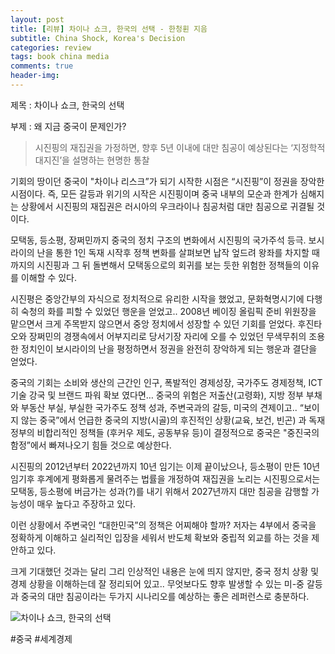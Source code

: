 ```yaml
---
layout: post
title: [리뷰] 차이나 쇼크, 한국의 선택 - 한청휜 지음
subtitle: China Shock, Korea's Decision
categories: review
tags: book china media
comments: true
header-img: 
---
```


제목 : 차이나 쇼크, 한국의 선택

부제 : 왜 지금 중국이 문제인가?

> 시진핑의 재집권을 가정하면, 향후 5년 이내에 대만 침공이 예상된다는 ‘지정학적 대지진’을 설명하는 현명한 통찰 

기회의 땅이던 중국이 "차이나 리스크”가 되기 시작한 시점은 “시진핑”이 정권을 장악한 시점이다. 
즉, 모든 갈등과 위기의 시작은 시진핑이며
중국 내부의 모순과 한계가 심해지는 상황에서 시진핑의 재집권은 러시아의 우크라이나 침공처럼 대만 침공으로 귀결될 것이다. 

모택동, 등소평, 장쩌민까지 중국의 정치 구조의 변화에서 시진핑의 국가주석 등극. 보시라이의 난을 통한 1인 독재 시작후 정책 변화를 살펴보면 
납작 엎드려 왕좌를 차지할 때까지의 시진핑과 그 뒤 돌변해서 모택동으로의 회귀를 보는 듯한 위험한 정책들의 이유를 이해할 수 있다. 

시진평은 중앙간부의 자식으로 정치적으로 유리한 시작을 했었고, 문화혁명시기에 다행히 숙청의 화를 피할 수 있었던 행운을 얻었고.. 
2008년 베이징 올림픽 준비 위원장을 맡으면서 크게 주목받지 않으면서 중앙 정치에서 성장할 수 있던 기회를 얻었다. 
후진타오와 장쩌민의 경쟁속에서 어부지리로 당서기장 자리에 오를 수 있었던 무색무취의 조용한 정치인이 보시라이의 난을 평정하면서 정권을 완전히 장악하게 되는 행운과 결단을 얻었다.  

중국의 기회는 소비와 생산의 근간인 인구, 폭발적인 경제성장, 국가주도 경제정책, ICT 기술 강국 및 브랜드 파워 확보 였다면… 
중국의 위험은 저출산(고령화), 지방 정부 부채와 부동산 부실, 부실한 국가주도 정책 성과, 주변국과의 갈등, 미국의 견제이고..
“보이지 않는 중국”에서 언급한 중국의 지방(시골)의 후진적인 상황(교육, 보건, 빈곤) 과 독재정부의 비합리적인 정책들 (후커우 제도,  공동부유 등)이 결정적으로 중국은 "중진국의 함정”에서 빠져나오기 힘들 것으로 예상한다. 

시진핑의 2012년부터 2022년까지 10년 임기는 이제 끝이났으나, 등소평이 만든 10년 임기후 후계에게 평화롭게 물려주는 법률을 개정하여 재집권을 노리는 시진핑으로서는 모택동, 등소평에 버금가는 성과(?)를 내기 위해서 2027년까지 대만 침공을 감행할 가능성이 매우 높다고 주장하고 있다. 

이런 상황에서 주변국인 “대한민국”의 정책은 어찌해야 할까? 저자는 4부에서 중국을 정확하게 이해하고 실리적인 입장을 세워서 반도체 확보와 중립적 외교를 하는 것을 제안하고 있다. 

크게 기대했던 것과는 달리 그리 인상적인 내용은 눈에 띄지 않지만, 중국 정치 상황 및 경제 상황을 이해하는데 잘 정리되어 있고.. 
무엇보다도 향후 발생할 수 있는 미-중 갈등과 중국의 대만 침공이라는 두가지 시나리오를 예상하는 좋은 레퍼런스로 충분하다. 

![차이나 쇼크, 한국의 선택](https://youngsungson.github.io/assets/img/review/20221003-review-book-chinashock.jpeg)

#중국 #세계경제 
